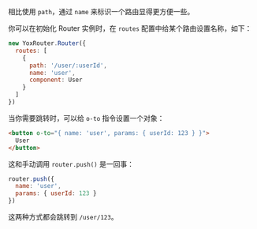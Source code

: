 相比使用 `path`，通过 `name` 来标识一个路由显得更方便一些。

你可以在初始化 Router 实例时，在 `routes` 配置中给某个路由设置名称，如下：

```js
new YoxRouter.Router({
  routes: [
    {
      path: '/user/:userId',
      name: 'user',
      component: User
    }
  ]
})
```

当你需要跳转时，可以给 `o-to` 指令设置一个对象：

```html
<button o-to="{ name: 'user', params: { userId: 123 } }">
  User
</button>
```

这和手动调用 `router.push()` 是一回事：

```js
router.push({
  name: 'user',
  params: { userId: 123 }
})
```

这两种方式都会跳转到 `/user/123`。
